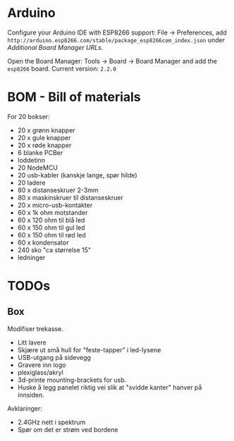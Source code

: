 # Arduino

Configure your Arduino IDE with ESP8266 support: File -> Preferences, add `http://arduino.esp8266.com/stable/package_esp8266com_index.json` under *Additional Board Manager URLs*.

Open the Board Manager: Tools -> Board -> Board Manager and add the `esp8266` board. Current version: `2.2.0`

# BOM - Bill of materials

For 20 bokser:

* 20 x grønn knapper
* 20 x gule knapper
* 20 x røde knapper
* 6 blanke PCBer
* loddetinn
* 20 NodeMCU 
* 20 usb-kabler (kanskje lange, spør hilde)
* 20 ladere
* 80 x distanseskruer 2-3mm
* 80 x maskinskruer til distanseskruer
* 20 x micro-usb-kontakter
* 60 x 1k ohm motstander
* 60 x 120 ohm til blå led
* 60 x 150 ohm til gul led
* 60 x 150 ohm til rød led
* 60 x kondensator
* 240 sko "ca størrelse 15"
* ledninger 

# TODOs

## Box

Modifiser trekasse.
- Litt lavere
- Skjære ut små hull for "feste-tapper" i led-lysene
- USB-utgang på sidevegg
- Gravere inn logo
- plexiglass/akryl
- 3d-printe mounting-brackets for usb.
- Huske å legg panelet riktig vei slik at "svidde kanter" hanver på innsiden.


Avklaringer:
- 2.4GHz nett i spektrum
- Spør om det er strøm ved bordene


